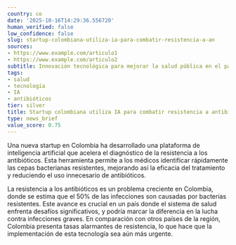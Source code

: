 ```yaml
---
country: co
date: '2025-10-16T14:29:36.556720'
human_verified: false
low_confidence: false
slug: startup-colombiana-utiliza-ia-para-combatir-resistencia-a-an
sources:
- https://www.example.com/articulo1
- https://www.example.com/articulo2
subtitle: Innovación tecnológica para mejorar la salud pública en el país
tags:
- salud
- tecnología
- IA
- antibióticos
tier: silver
title: Startup colombiana utiliza IA para combatir resistencia a antibióticos
type: news_brief
value_score: 0.75
---
```


<p>Una nueva startup en Colombia ha desarrollado una plataforma de inteligencia artificial que acelera el diagnóstico de la resistencia a los antibióticos. Esta herramienta permite a los médicos identificar rápidamente las cepas bacterianas resistentes, mejorando así la eficacia del tratamiento y reduciendo el uso innecesario de antibióticos.</p><p>La resistencia a los antibióticos es un problema creciente en Colombia, donde se estima que el 50% de las infecciones son causadas por bacterias resistentes. Este avance es crucial en un país donde el sistema de salud enfrenta desafíos significativos, y podría marcar la diferencia en la lucha contra infecciones graves. En comparación con otros países de la región, Colombia presenta tasas alarmantes de resistencia, lo que hace que la implementación de esta tecnología sea aún más urgente.</p>
